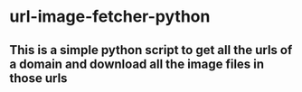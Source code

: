 # url-image-fetcher-python
## This is a simple python script to get all the urls of a domain and download all the image files in those urls
